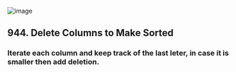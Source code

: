 ![image](https://user-images.githubusercontent.com/53051383/210192208-9e8076c6-74a0-4fd6-a352-a33de460d4dd.png)
## 944. Delete Columns to Make Sorted
### Iterate each column and keep track of the last leter, in case it is smaller then add deletion.
